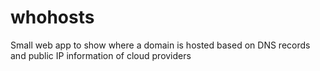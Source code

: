 # whohosts
Small web app to show where a domain is hosted based on DNS records and public IP information of cloud providers
